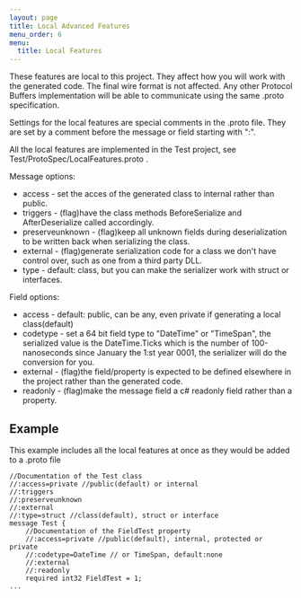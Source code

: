 ```yaml
---
layout: page
title: Local Advanced Features
menu_order: 6
menu:
  title: Local Features
---
```



These features are local to this project.
They affect how you will work with the generated code.
The final wire format is not affected.
Any other Protocol Buffers implementation will be able to communicate using the same .proto specification.

Settings for the local features are special comments in the .proto file.
They are set by a comment before the message or field starting with ":". 

All the local features are implemented in the Test project, see Test/ProtoSpec/LocalFeatures.proto .

Message options:

 * access - set the acces of the generated class to internal rather than public.
 * triggers - (flag)have the class methods BeforeSerialize and AfterDeserialize called accordingly.
 * preserveunknown - (flag)keep all unknown fields during deserialization to be written back when serializing the class.
 * external - (flag)generate serialization code for a class we don't have control over, such as one from a third party DLL.
 * type - default: class, but you can make the serializer work with struct or interfaces.

Field options:

 * access - default: public, can be any, even private if generating a local class(default)
 * codetype - set a 64 bit field type to "DateTime" or "TimeSpan", the serialized value is the DateTime.Ticks which is the number of 100-nanoseconds since January the 1:st year 0001, the serializer will do the conversion for you.
 * external - (flag)the field/property is expected to be defined elsewhere in the project rather than the generated code.
 * readonly - (flag)make the message field a c# readonly field rather than a property.

## Example

This example includes all the local features at once as they would be added to a .proto file

	//Documentation of the Test class
	//:access=private //public(default) or internal
	//:triggers
	//:preserveunknown
	//:external
	//:type=struct //class(default), struct or interface
	message Test {
		//Documentation of the FieldTest property
		//:access=private //public(default), internal, protected or private
		//:codetype=DateTime // or TimeSpan, default:none
		//:external
		//:readonly
		required int32 FieldTest = 1;
	...

